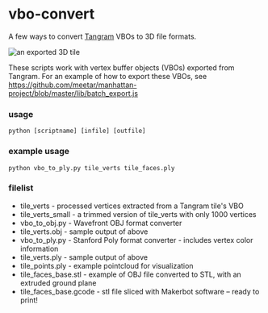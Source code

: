 vbo-convert
==========

A few ways to convert [Tangram](https://github.com/tangram-map/tangram) VBOs to 3D file formats.

![an exported 3D tile](https://github.com/tangram-map/vbo-export/blob/master/tile.png)

These scripts work with vertex buffer objects (VBOs) exported from Tangram. For an example of how to export these VBOs, see https://github.com/meetar/manhattan-project/blob/master/lib/batch_export.js

### usage

`python [scriptname] [infile] [outfile]`

### example usage

`python vbo_to_ply.py tile_verts tile_faces.ply`

### filelist

- tile_verts - processed vertices extracted from a Tangram tile's VBO
- tile_verts_small - a trimmed version of tile_verts with only 1000 vertices
- vbo_to_obj.py - Wavefront OBJ format converter
- tile_verts.obj - sample output of above
- vbo_to_ply.py - Stanford Poly format converter - includes vertex color information
- tile_verts.ply - sample output of above
- tile_points.ply - example pointcloud for visualization
- tile_faces_base.stl - example of OBJ file converted to STL, with an extruded ground plane
- tile_faces_base.gcode - stl file sliced with Makerbot software – ready to print!
